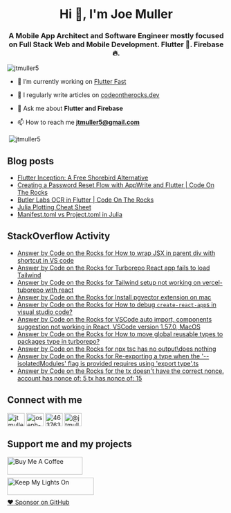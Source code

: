 <h1 align="center">Hi 👋, I'm Joe Muller</h1>
<h3 align="center">A Mobile App Architect and Software Engineer mostly focused on Full Stack Web and Mobile Development. Flutter 💙. Firebase 🔥.</h3>

<p align="left"> <img src="https://komarev.com/ghpvc/?username=jtmuller5&label=Profile%20views&color=0e75b6&style=flat" alt="jtmuller5" /> </p>

- 🔭 I’m currently working on [Flutter Fast](https://codeotr.github.io/flutter-fast-guide/)

- 📝 I regularly write articles on [codeontherocks.dev](https://codeontherocks.dev/)

- 💬 Ask me about **Flutter and Firebase**

- 📫 How to reach me **jtmuller5@gmail.com**
<p>&nbsp;<img align="center" src="https://github-readme-stats.vercel.app/api?username=jtmuller5&show_icons=true&locale=en" alt="jtmuller5" /></p>


## Blog posts
<!-- MEDIUM-STORY-LIST:START -->
- [Flutter Inception: A Free Shorebird Alternative](https://jtmuller5.medium.com/flutter-inception-18e2e8217fb?source=rss-832e1120db1f------2)
- [Creating a Password Reset Flow with AppWrite and Flutter | Code On The Rocks](https://jtmuller5.medium.com/creating-a-password-reset-flow-with-appwrite-and-flutter-code-on-the-rocks-9db556be3cb7?source=rss-832e1120db1f------2)
- [Butler Labs OCR in Flutter | Code On The Rocks](https://jtmuller5.medium.com/butler-labs-ocr-in-flutter-code-on-the-rocks-423518f2713a?source=rss-832e1120db1f------2)
- [Julia Plotting Cheat Sheet](https://jtmuller5.medium.com/julia-plotting-cheat-sheet-fc67086f8c17?source=rss-832e1120db1f------2)
- [Manifest.toml vs Project.toml in Julia](https://jtmuller5.medium.com/manifest-toml-vs-project-toml-in-julia-21ecbad6f92f?source=rss-832e1120db1f------2)
<!-- MEDIUM-STORY-LIST:END -->

## StackOverflow Activity
<!-- STACKOVERFLOW:START -->
- [Answer by Code on the Rocks for How to wrap JSX in parent div with shortcut in VS code](https://stackoverflow.com/questions/75426501/how-to-wrap-jsx-in-parent-div-with-shortcut-in-vs-code/77582844#77582844)
- [Answer by Code on the Rocks for Turborepo React app fails to load Tailwind](https://stackoverflow.com/questions/76598113/turborepo-react-app-fails-to-load-tailwind/77581750#77581750)
- [Answer by Code on the Rocks for Tailwind setup not working on vercel-tuborepo with react](https://stackoverflow.com/questions/77571209/tailwind-setup-not-working-on-vercel-tuborepo-with-react/77581569#77581569)
- [Answer by Code on the Rocks for Install pgvector extension on mac](https://stackoverflow.com/questions/75664004/install-pgvector-extension-on-mac/77575685#77575685)
- [Answer by Code on the Rocks for How to debug `create-react-app`s in visual studio code?](https://stackoverflow.com/questions/71412727/how-to-debug-create-react-apps-in-visual-studio-code/77572981#77572981)
- [Answer by Code on the Rocks for VSCode auto import, components suggestion not working in React, VSCode version 1.57.0, MacOS](https://stackoverflow.com/questions/67964222/vscode-auto-import-components-suggestion-not-working-in-react-vscode-version-1/77572514#77572514)
- [Answer by Code on the Rocks for How to move global reusable types to packages type in turborepo?](https://stackoverflow.com/questions/77478669/how-to-move-global-reusable-types-to-packages-type-in-turborepo/77568423#77568423)
- [Answer by Code on the Rocks for npx tsc has no output\does nothing](https://stackoverflow.com/questions/71921836/npx-tsc-has-no-output-does-nothing/77568357#77568357)
- [Answer by Code on the Rocks for Re-exporting a type when the &#39;--isolatedModules&#39; flag is provided requires using &#39;export type&#39;.ts](https://stackoverflow.com/questions/70416680/re-exporting-a-type-when-the-isolatedmodules-flag-is-provided-requires-using/77564973#77564973)
- [Answer by Code on the Rocks for the tx doesn&#39;t have the correct nonce. account has nonce of: 5 tx has nonce of: 15](https://stackoverflow.com/questions/45403644/the-tx-doesnt-have-the-correct-nonce-account-has-nonce-of-5-tx-has-nonce-of/77552793#77552793)
<!-- STACKOVERFLOW:END -->

## Connect with me
<p align="left">
<a href="https://twitter.com/CodeOnTheRocks_" target="_blank"><img align="center" src="https://raw.githubusercontent.com/rahuldkjain/github-profile-readme-generator/master/src/images/icons/Social/twitter.svg" alt="jtmuller5" height="30" width="40" /></a>
<a href="https://linkedin.com/in/joseph-muller-iii-59671a10a" target="_blank"><img align="center" src="https://raw.githubusercontent.com/rahuldkjain/github-profile-readme-generator/master/src/images/icons/Social/linked-in-alt.svg" alt="joseph-muller-iii-59671a10a" height="30" width="40" /></a>
<a href="https://stackoverflow.com/users/12806961" target="_blank"><img align="center" src="https://raw.githubusercontent.com/rahuldkjain/github-profile-readme-generator/master/src/images/icons/Social/stack-overflow.svg" alt="4637638" height="30" width="40" /></a>
<a href="https://medium.com/@jtmuller5" target="_blank"><img align="center" src="https://raw.githubusercontent.com/rahuldkjain/github-profile-readme-generator/master/src/images/icons/Social/medium.svg" alt="@jtmuller5" height="30" width="40" /></a>
</p>

## Support me and my projects

<a href="https://buymeacoffee.com/mullr" target="_blank"><img align="left" src="https://cdn.buymeacoffee.com/buttons/default-orange.png" alt="Buy Me A Coffee" height="41" width="174"></a>
<br>
<br>

<a href="https://keepmylightson.xyz/support/joemuller" target="_blank"><img align="left" src="https://cdn.jsdelivr.net/gh/jtmuller5/strike/socials/Keep My Lights On BWY.png" alt="Keep My Lights On" height="40" width="200"></a>
<br>
<br>

[:heart: Sponsor on GitHub](https://github.com/sponsors/jtmuller5) 
